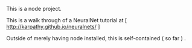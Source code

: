 This is a node project.

This is a walk through of a NeuralNet tutorial at [ http://karpathy.github.io/neuralnets/ ] 

Outside of merely having node installed, this is self-contained ( so far ) .

